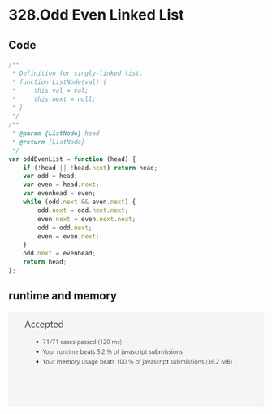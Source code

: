 328.Odd Even Linked List
========================
Code
----
```javascript
/**
 * Definition for singly-linked list.
 * function ListNode(val) {
 *     this.val = val;
 *     this.next = null;
 * }
 */
/**
 * @param {ListNode} head
 * @return {ListNode}
 */
var oddEvenList = function (head) {
    if (!head || !head.next) return head;
    var odd = head;
    var even = head.next;
    var evenhead = even;
    while (odd.next && even.next) {
        odd.next = odd.next.next;
        even.next = even.next.next;
        odd = odd.next;
        even = even.next;
    }
    odd.next = evenhead;
    return head;
};
```
runtime and memory
------------------
![image](https://github.com/Gloria1124/leetcode/blob/Gloria1124-patch-1/328photo.png)
